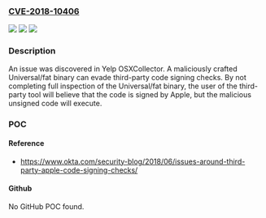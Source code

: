 ### [CVE-2018-10406](https://cve.mitre.org/cgi-bin/cvename.cgi?name=CVE-2018-10406)
![](https://img.shields.io/static/v1?label=Product&message=n%2Fa&color=blue)
![](https://img.shields.io/static/v1?label=Version&message=n%2Fa&color=blue)
![](https://img.shields.io/static/v1?label=Vulnerability&message=n%2Fa&color=brighgreen)

### Description

An issue was discovered in Yelp OSXCollector. A maliciously crafted Universal/fat binary can evade third-party code signing checks. By not completing full inspection of the Universal/fat binary, the user of the third-party tool will believe that the code is signed by Apple, but the malicious unsigned code will execute.

### POC

#### Reference
- https://www.okta.com/security-blog/2018/06/issues-around-third-party-apple-code-signing-checks/

#### Github
No GitHub POC found.

